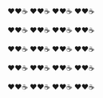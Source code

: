 :heart::heart::coffee:
:heart::heart::coffee:
:heart::heart::coffee:
:heart::heart::coffee:


:heart::heart::coffee:
:heart::heart::coffee:
:heart::heart::coffee:
:heart::heart::coffee:


:heart::heart::coffee:
:heart::heart::coffee:
:heart::heart::coffee:
:heart::heart::coffee:


:heart::heart::coffee:
:heart::heart::coffee:
:heart::heart::coffee:
:heart::heart::coffee:


:heart::heart::coffee:
:heart::heart::coffee:
:heart::heart::coffee:
:heart::heart::coffee:
